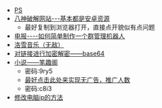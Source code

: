 - [PS](https://www.aliyundrive.com/s/K95WZEBSnaz)
- [八神破解网站---基本都是安卓资源](http://zntx.cc/)
    - 最好复制到浏览器打开，直接点开貌似有点问题
- [电报----如何简单制作一个群管理机器人](https://blog.cycxtit.top/p/b211?time=1682498263947)
- [洛雪音乐（无敌）](https://github.com/lyswhut/lx-music-desktop)
- [对链接进行加密解密——base64](https://www.base64decode.org/)
- [小说——笔趣阁](https://wwde.lanzouf.com/iYQkw0u3qnwf)
    - 密码:9ry5
    - [最好点击此处来实现无广告，推广人数](https://wwde.lanzouf.com/ivk4x0u3qp1g)
    - 密码:c8i3
- [修改电脑ip的方法](https://www.91ajs.com/information/change-ip-for-computer.html)


